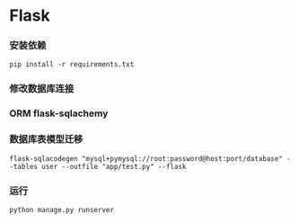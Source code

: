 # Flask



### 安装依赖

```shell
pip install -r requirements.txt
```



### 修改数据库连接

### ORM flask-sqlachemy

### 数据库表模型迁移 

```shell
flask-sqlacodegen "mysql+pymysql://root:password@host:port/database" --tables user --outfile "app/test.py" --flask
```

### 运行

```shell
python manage.py runserver
```



